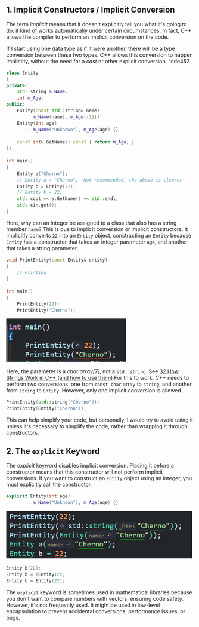 ## 1. Implicit Constructors / Implicit Conversion

The term _implicit_ means that it doesn't explicitly tell you what it's going to do; it kind of works automatically under certain circumstances. In fact, C++ allows the compiler to perform an implicit conversion on the code.

If I start using one data type as if it were another, there will be a type conversion between these two types. C++ allows this conversion to happen implicitly, without the need for a *cast* or other explicit conversion. ^cde452

```cpp
class Entity
{
private:
	std::string m_Name;
	int m_Age;
public:
	Entity(const std::string& name)
		: m_Name(name), m_Age(-1){}
	Entity(int age)
		: m_Name("Unknown"), m_Age(age) {}

	const int& GetName() const { return m_Age; }
};

int main()
{
	Entity a("Cherno");
	// Entity a = "Cherno";  Not recommended, the above is clearer
	Entity b = Entity(22);
	// Entity b = 22;
	std::cout << a.GetName() << std::endl;
	std::cin.get();
}
```

Here, why can an integer be assigned to a class that also has a string member `name`?
This is due to implicit conversion or implicit constructors.
It implicitly converts `22` into an `Entity` object, constructing an `Entity` because `Entity` has a constructor that takes an integer parameter `age`, and another that takes a string parameter.

```cpp
void PrintEntity(const Entity& entity)
{
	// Printing
}

int main()
{
	PrintEntity(22);
	PrintEntity("Cherno");
```

![](./storage%20bag/Pasted%20image%2020230708165018.png)

Here, the parameter is a *char array\[7]*, not a `std::string`. See [32 How Strings Work in C++ (and how to use them)](<32%20How%20Strings%20Work%20in%20C++%20(and%20how%20to%20use%20them).md>)
For this to work, C++ needs to perform two conversions: one from `const char` array to `string`, and another from `string` to `Entity`. However, only one implicit conversion is allowed.

```cpp
PrintEntity(std::string("Cherno"));
PrintEntity(Entity("Cherno"));
```

This can help simplify your code, but personally, I would try to avoid using it unless it's necessary to simplify the code, rather than wrapping it through constructors.

## 2. The `explicit` Keyword

The *explicit* keyword disables implicit conversion. Placing it before a constructor means that this constructor will not perform implicit conversions. If you want to construct an `Entity` object using an integer, you must explicitly call the constructor.

```cpp
explicit Entity(int age)
		: m_Name("Unknown"), m_Age(age) {}
```

![](./storage%20bag/Pasted%20image%2020230708165751.png)

```cpp
Entity b(22);
Entity b = (Entity)22;
Entity b = Entity(22);
```

The `explicit` keyword is sometimes used in mathematical libraries because you don't want to compare numbers with vectors, ensuring code safety. However, it's not frequently used. It might be used in low-level encapsulation to prevent accidental conversions, performance issues, or bugs.